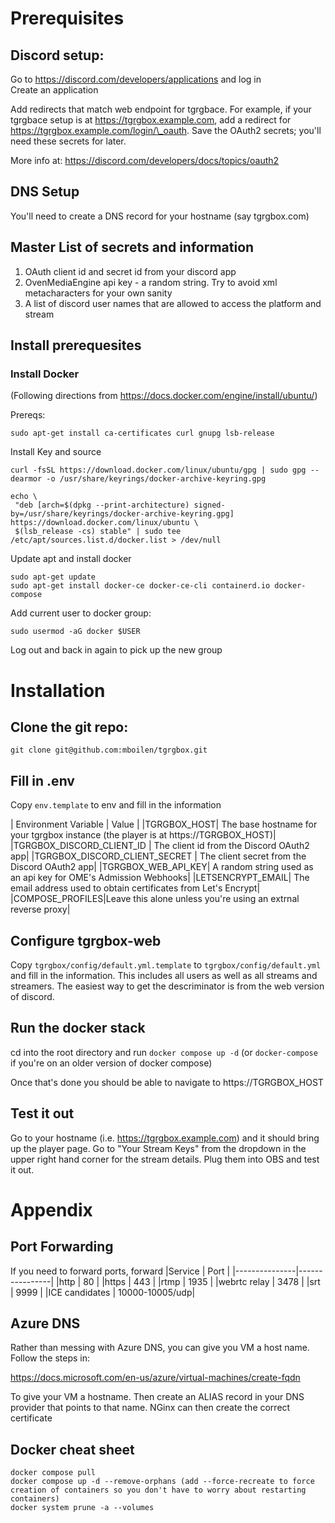 # Prerequisites
## Discord setup:
Go to https://discord.com/developers/applications and log in  
Create an application 

Add redirects that match web endpoint for tgrgbace.  For example, if your tgrgbace
setup is at https://tgrgbox.example.com, add a redirect for https://tgrgbox.example.com/login/\_oauth.  Save the OAuth2 secrets; you'll need these secrets for later.

More info at: https://discord.com/developers/docs/topics/oauth2

## DNS Setup
You'll need to create a DNS record for your hostname (say tgrgbox.com)

## Master List of secrets and information
1. OAuth client id and secret id from your discord app
2. OvenMediaEngine api key - a random string.  Try to avoid xml metacharacters for your own sanity
3. A list of discord user names that are allowed to access the platform and stream


## Install prerequesites
### Install Docker
(Following directions from https://docs.docker.com/engine/install/ubuntu/)

Prereqs:

```sudo apt-get install ca-certificates curl gnupg lsb-release```

Install Key and source
 ```
curl -fsSL https://download.docker.com/linux/ubuntu/gpg | sudo gpg --dearmor -o /usr/share/keyrings/docker-archive-keyring.gpg

echo \
  "deb [arch=$(dpkg --print-architecture) signed-by=/usr/share/keyrings/docker-archive-keyring.gpg] https://download.docker.com/linux/ubuntu \
  $(lsb_release -cs) stable" | sudo tee /etc/apt/sources.list.d/docker.list > /dev/null

```
  
Update apt and install docker
```
sudo apt-get update
sudo apt-get install docker-ce docker-ce-cli containerd.io docker-compose
```
 
 Add current user to docker group:
 
 ```sudo usermod -aG docker $USER```
 
Log out and back in again to pick up the new group

# Installation

## Clone the git repo:
```git clone git@github.com:mboilen/tgrgbox.git```

## Fill in .env ##
Copy `env.template` to env and fill in the information

| Environment Variable | Value |
|TGRGBOX_HOST| The base hostname for your tgrgbox instance (the player is at https://TGRGBOX_HOST)|
|TGRGBOX_DISCORD_CLIENT_ID | The client id from the Discord OAuth2 app|
|TGRGBOX_DISCORD_CLIENT_SECRET | The client secret from the Discord OAuth2 app|
|TGRGBOX_WEB_API_KEY| A random string used as an api key for OME's Admission Webhooks|
|LETSENCRYPT_EMAIL| The email address used to obtain certificates from Let's Encrypt|
|COMPOSE_PROFILES|Leave this alone unless you're using an extrnal reverse proxy|

## Configure tgrgbox-web
Copy `tgrgbox/config/default.yml.template` to `tgrgbox/config/default.yml` and fill in the information.  This
includes all users as well as all streams and streamers.  The easiest way to get the descriminator is from the web version of discord.

## Run the docker stack
cd into the root directory and run
```docker compose up -d``` 
(or `docker-compose` if you're on an older version of docker compose)

Once that's done you should be able to navigate to https://TGRGBOX_HOST

## Test it out

Go to your hostname (i.e. https://tgrgbox.example.com) and it should bring up the player page.  Go to "Your Stream Keys" from the dropdown in the upper right hand corner for the stream details.  Plug them into OBS and test it out.

# Appendix

## Port Forwarding
If you need to forward ports, forward
|Service        | Port           |
|---------------|----------------|
|http           | 80             |
|https          | 443            |
|rtmp           | 1935           |
|webrtc relay   | 3478           |
|srt            | 9999           |
|ICE candidates | 10000-10005/udp|

## Azure DNS
Rather than messing with Azure DNS, you can give you VM a host name.  Follow the steps in:

https://docs.microsoft.com/en-us/azure/virtual-machines/create-fqdn

To give your VM a hostname.  Then create an ALIAS record in your DNS provider that points to that name.  NGinx can then create the correct certificate

## Docker cheat sheet
```
docker compose pull
docker compose up -d --remove-orphans (add --force-recreate to force creation of containers so you don't have to worry about restarting containers)
docker system prune -a --volumes
```
